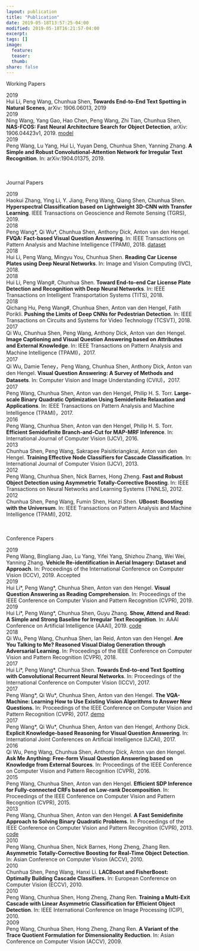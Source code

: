 ```yaml
---
layout: publication
title: "Publication"
date: 2019-05-18T13:57:25-04:00
modified: 2019-05-18T16:21:57-04:00
excerpt:
tags: []
image:
  feature:
  teaser:
  thumb:
share: false
---
```

<p class="research-title">Working Papers</p>
<div class="border-bottom"></div>

<!-- Working Papers -->
<div class="publications">
    <div class="pub-line">
        <div class="publin-gourp">
            <div class="left-date">2019</div>
            <div class="right-pubinfo"> Hui Li, Peng Wang, Chunhua Shen, <b>Towards End-to-End Text Spotting in Natural Scenes</b>, arXiv: 1906.06013, 2019
        </div>
    </div>
</div>
<div class="publications">
    <div class="pub-line">
        <div class="publin-gourp">
            <div class="left-date">2019</div>
            <div class="right-pubinfo"> Ning Wang, Yang Gao, Hao Chen, Peng Wang, Zhi Tian, Chunhua Shen, <b>NAS-FCOS: Fast Neural Architecture Search for Object Detection</b>, arXiv: 1906.04423v1, 2019. <a href="https://github.com/Lausannen/NAS-FCOS"><u class="dotted">model</u></a> 
        </div>
    </div>
</div>
<div class="publications">
    <div class="pub-line">
        <div class="publin-gourp">
            <div class="left-date">2019</div>
            <div class="right-pubinfo"> Peng Wang, Lu Yang, Hui Li, Yuyan Deng, Chunhua Shen, Yanning Zhang. <b>A Simple and Robust Convolutional-Attention Network for Irregular Text Recognition</b>. In: arXiv:1904.01375, 2019. 
        </div>
    </div>
</div>

<br />
<br />
<p class="research-title">Journal Papers</p>
<div class="border-bottom"></div>

<!-- Journal Papers -->
<div class="publications">
    <div class="pub-line">
        <div class="publin-gourp">
            <div class="left-date">2019</div>
            <div class="right-pubinfo"> Haokui Zhang, Ying Li, Y. Jiang, Peng Wang, Qiang Shen, Chunhua Shen. <b>Hyperspectral Classification based on Lightweight 3D-CNN with Transfer Learning</b>. IEEE Transactions on Geoscience and Remote Sensing (TGRS), 2019. 
        </div>
    </div>
</div>
<div class="publications">
    <div class="pub-line">
        <div class="publin-gourp">
            <div class="left-date">2018</div>
            <div class="right-pubinfo"> Peng Wang*, Qi Wu*, Chunhua Shen, Anthony Dick, Anton van den Hengel. <b>FVQA: Fact-based Visual Question Answering</b>. In: IEEE Transactions on Pattern Analysis and Machine Intelligence (TPAMI), 2018.   <a href="https://www.dropbox.com/s/iyz6l7jhbt6jb7q/new_dataset_release.zip?dl=0"><u class="dotted">dataset</u></a> 
        </div>
    </div>
</div>
<div class="publications">
    <div class="pub-line">
        <div class="publin-gourp">
            <div class="left-date">2018</div>
            <div class="right-pubinfo"> Hui Li, Peng Wang, Mingyu You, Chunhua Shen. <b>Reading Car License Plates using Deep Neural Networks</b>. In: Image and Vision Computing (IVC), 2018.
        </div>
    </div>
</div>
<div class="publications">
    <div class="pub-line">
        <div class="publin-gourp">
            <div class="left-date">2018</div>
            <div class="right-pubinfo"> Hui Li, Peng Wang#, Chunhua Shen. <b>Toward End-to-end Car License Plate Detection and Recognition with Deep Neural Networks</b>. In: IEEE Transactions on Intelligent Transportation Systems (TITS), 2018.
        </div>
    </div>
</div>
<div class="publications">
    <div class="pub-line">
        <div class="publin-gourp">
            <div class="left-date">2018</div>
            <div class="right-pubinfo"> Qichang Hu, Peng Wang#, Chunhua Shen, Anton van den Hengel, Fatih Porikli. <b>Pushing the Limits of Deep CNNs for Pedestrian Detection</b>. In: IEEE Transactions on Circuits and Systems for Video Technology (TCSVT), 2018.
        </div>
    </div>
</div>
<div class="publications">
    <div class="pub-line">
        <div class="publin-gourp">
            <div class="left-date">2017</div>
            <div class="right-pubinfo"> Qi Wu, Chunhua Shen, Peng Wang, Anthony Dick, Anton van den Hengel. <b>Image Captioning and Visual Question Answering based on Attributes and External Knowledge</b>. In: IEEE Transactions on Pattern Analysis and Machine Intelligence (TPAMI)，2017.
        </div>
    </div>
</div>
<div class="publications">
    <div class="pub-line">
        <div class="publin-gourp">
            <div class="left-date">2017</div>
            <div class="right-pubinfo"> Qi Wu, Damie Teney，Peng Wang, Chunhua Shen, Anthony Dick, Anton van den Hengel. <b>Visual Question Answering: A Survey of Methods and Datasets</b>. In: Computer Vision and Image Understanding (CVIU)，2017.
        </div>
    </div>
</div>
<div class="publications">
    <div class="pub-line">
        <div class="publin-gourp">
            <div class="left-date">2017</div>
            <div class="right-pubinfo"> Peng Wang, Chunhua Shen, Anton van den Hengel, Philip H. S. Torr. <b>Large-scale Binary Quadratic Optimization Using Semidefinite Relaxation and Applications</b>. In: IEEE Transactions on Pattern Analysis and Machine Intelligence (TPAMI)，2017.
        </div>
    </div>
</div>
<div class="publications">
    <div class="pub-line">
        <div class="publin-gourp">
            <div class="left-date">2016</div>
            <div class="right-pubinfo"> Peng Wang, Chunhua Shen, Anton van den Hengel, Philip H. S. Torr. <b>Efficient Semidefinite Branch-and-Cut for MAP-MRF Inference</b>. In: International Journal of Computer Vision (IJCV), 2016.
        </div>
    </div>
</div>
<div class="publications">
    <div class="pub-line">
        <div class="publin-gourp">
            <div class="left-date">2013</div>
            <div class="right-pubinfo"> Chunhua Shen, Peng Wang, Sakrapee Paisitkriangkrai, Anton van den Hengel. <b>Training Effective Node Classifiers for Cascade Classification</b>. In: International Journal of Computer Vision (IJCV), 2013.
        </div>
    </div>
</div>
<div class="publications">
    <div class="pub-line">
        <div class="publin-gourp">
            <div class="left-date">2012</div>
            <div class="right-pubinfo"> Peng Wang, Chunhua Shen, Nick Barnes, Hong Zheng. <b>Fast and Robust Object Detection using Asymmetric Totally-Corrective Boosting</b>. In: IEEE Transactions on Neural Networks and Learning Systems (TNNLS), 2012.
        </div>
    </div>
</div>
<div class="publications">
    <div class="pub-line">
        <div class="publin-gourp">
            <div class="left-date">2012</div>
            <div class="right-pubinfo"> Chunhua Shen, Peng Wang, Fumin Shen, Hanzi Shen. <b>UBoost: Boosting with the Universum</b>. In: IEEE Transactions on Pattern Analysis and Machine Intelligence (TPAMI), 2012.
        </div>
    </div>
</div>
<br />
<br />
<p class="research-title">Conference Papers</p>
<div class="border-bottom"></div>

<!-- Conference Papers -->
<div class="publications">
    <div class="pub-line">
        <div class="publin-gourp">
            <div class="left-date">2019</div>
            <div class="right-pubinfo"> Peng Wang, Bingliang Jiao, Lu Yang, Yifei Yang, Shizhou Zhang, Wei Wei, Yanning Zhang. <b>Vehicle Re-identification in Aerial Imagery: Dataset and Approach</b>. In: Proceedings of the International Conference on Computer Vision (ICCV), 2019. Accepted
        </div>
    </div>
</div>
<div class="publications">
    <div class="pub-line">
        <div class="publin-gourp">
            <div class="left-date">2019</div>
            <div class="right-pubinfo"> Hui Li*, Peng Wang*, Chunhua Shen, Anton van den Hengel. <b>Visual Question Answering as Reading Comprehension</b>. In: Proceedings of the IEEE Conference on Computer Vision and Pattern Recognition (CVPR), 2019.
        </div>
    </div>
</div>
<div class="publications">
    <div class="pub-line">
        <div class="publin-gourp">
            <div class="left-date">2019</div>
            <div class="right-pubinfo"> Hui Li*, Peng Wang*, Chunhua Shen, Guyu Zhang. <b>Show, Attend and Read: A Simple and Strong Baseline for Irregular Text Recognition</b>. In: AAAI Conference on Artificial Intelligence (AAAI), 2019.  <a href="https://github.com/wangpengnorman/SAR-Strong-Baseline-for-Text-Recognition"><u class="dotted">code</u></a> 
        </div>
    </div>
</div>
<div class="publications">
    <div class="pub-line">
        <div class="publin-gourp">
            <div class="left-date">2018</div>
            <div class="right-pubinfo"> Qi Wu, Peng Wang, Chunhua Shen, Ian Reid, Anton van den Hengel. <b>Are You Talking to Me? Reasoned Visual Dialog Generation through Adversarial Learning</b>. In: Proceedings of the IEEE Conference on Computer Vision and Pattern Recognition (CVPR), 2018.
        </div>
    </div>
</div>
<div class="publications">
    <div class="pub-line">
        <div class="publin-gourp">
            <div class="left-date">2017</div>
            <div class="right-pubinfo"> Hui Li*, Peng Wang*, Chunhua Shen. <b>Towards End-to-end Text Spotting with Convolutional Recurrent Neural Networks</b>. In: Proceedings of the International Conference on Computer Vision (ICCV), 2017.
        </div>
    </div>
</div>
<div class="publications">
    <div class="pub-line">
        <div class="publin-gourp">
            <div class="left-date">2017</div>
            <div class="right-pubinfo"> Peng Wang*, Qi Wu*, Chunhua Shen, Anton van den Hengel. <b>The VQA-Machine: Learning How to Use Existing Vision Algorithms to Answer New Questions.</b> In: Proceedings of the IEEE Conference on Computer Vision and Pattern Recognition (CVPR), 2017.  <a href="http://demo.cs.adelaide.edu.au/"><u class="dotted">demo</u></a>  
        </div>
    </div>
</div>
<div class="publications">
    <div class="pub-line">
        <div class="publin-gourp">
            <div class="left-date">2017</div>
            <div class="right-pubinfo"> Peng Wang*, Qi Wu*, Chunhua Shen, Anton van den Hengel, Anthony Dick. <b>Explicit Knowledge-based Reasoning for Visual Question Answering</b>. In:  International Joint Conferences on Artificial Intelligence (IJCAI), 2017.
        </div>
    </div>
</div>
<div class="publications">
    <div class="pub-line">
        <div class="publin-gourp">
            <div class="left-date">2016</div>
            <div class="right-pubinfo"> Qi Wu, Peng Wang, Chunhua Shen, Anthony Dick, Anton van den Hengel. <b>Ask Me Anything: Free-form Visual Question Answering based on Knowledge from External Sources</b>. In: Proceedings of the IEEE Conference on Computer Vision and Pattern Recognition (CVPR), 2016.
        </div>
    </div>
</div>
<div class="publications">
    <div class="pub-line">
        <div class="publin-gourp">
            <div class="left-date">2015</div>
            <div class="right-pubinfo"> Peng Wang, Chunhua Shen, Anton van den Hengel. <b>Efficient SDP Inference for Fully-connected CRFs based on Low-rank Decomposition</b>. In: Proceedings of the IEEE Conference on Computer Vision and Pattern Recognition (CVPR), 2015.
        </div>
    </div>
</div>
<div class="publications">
    <div class="pub-line">
        <div class="publin-gourp">
            <div class="left-date">2013</div>
            <div class="right-pubinfo"> Peng Wang, Chunhua Shen, Anton van den Hengel. <b>A Fast Semidefinite Approach to Solving Binary Quadratic Problems</b>. In: Proceedings of the IEEE Conference on Computer Vision and Pattern Recognition (CVPR), 2013. <a href="https://github.com/wangpengnorman/FastSDPCut"><u class="dotted">code</u></a>   
        </div>
    </div>
</div>
<div class="publications">
    <div class="pub-line">
        <div class="publin-gourp">
            <div class="left-date">2010</div>
            <div class="right-pubinfo"> Peng Wang, Chunhua Shen, Nick Barnes, Hong Zheng, Zhang Ren. <b>Asymmetric Totally-Corrective Boosting for Real-Time Object Detection</b>. In: Asian Conference on Computer Vision (ACCV), 2010.
        </div>
    </div>
</div>
<div class="publications">
    <div class="pub-line">
        <div class="publin-gourp">
            <div class="left-date">2010</div>
            <div class="right-pubinfo"> Chunhua Shen, Peng Wang, Hanxi Li. <b>LACBoost and FisherBoost: Optimally Building Cascade Classifiers.</b> In: European Conference on Computer Vision (ECCV), 2010.
        </div>
    </div>
</div>
<div class="publications">
    <div class="pub-line">
        <div class="publin-gourp">
            <div class="left-date">2010</div>
            <div class="right-pubinfo"> Peng Wang, Chunhua Shen, Hong Zheng, Zhang Ren. <b>Training a Multi-Exit Cascade with Linear Asymmetric Classification for Efficient Object Detection</b>. In: IEEE International Conference on Image Processing (ICIP), 2010.
        </div>
    </div>
</div>
<div class="publications">
    <div class="pub-line">
        <div class="publin-gourp">
            <div class="left-date">2009</div>
            <div class="right-pubinfo"> Peng Wang, Chunhua Shen, Hong Zheng, Zhang Ren. <b>A Variant of the Trace Quotient Formulation for Dimensionality Reduction</b>. In: Asian Conference on Computer Vision (ACCV), 2009.
        </div>
    </div>
</div>